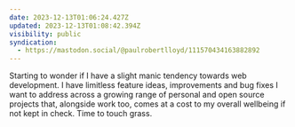 ```yaml
---
date: 2023-12-13T01:06:24.427Z
updated: 2023-12-13T01:08:42.394Z
visibility: public
syndication:
  - https://mastodon.social/@paulrobertlloyd/111570434163882892
---
```


Starting to wonder if I have a slight manic tendency towards web development. I have limitless feature ideas, improvements and bug fixes I want to address across a growing range of personal and open source projects that, alongside work too, comes at a cost to my overall wellbeing if not kept in check. Time to touch grass.
